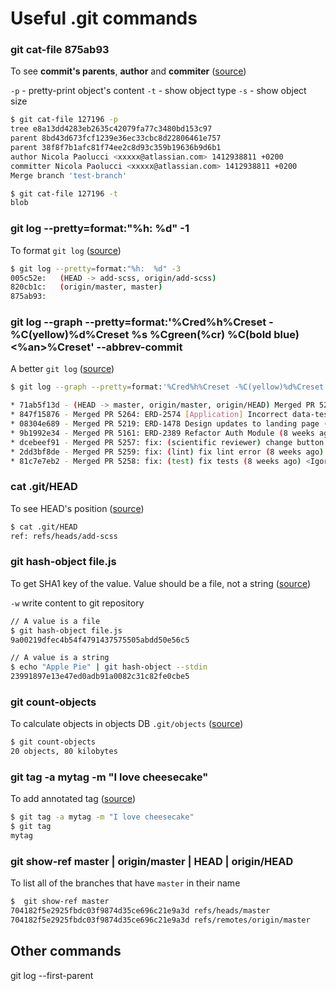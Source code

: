 # Useful .git commands

### git cat-file 875ab93

To see **commit's parents**, **author** and **commiter** ([source](https://blog.developer.atlassian.com/pull-request-merge-strategies-the-great-debate/))

`-p` - pretty-print object's content
`-t` - show object type
`-s` - show object size

```bash
$ git cat-file 127196 -p
tree e8a13dd4283eb2635c42079fa77c3480bd153c97
parent 8bd43d673fcf1239e36ec33cbc8d22806461e757
parent 38f8f7b1afc81f74ee2c8d93c359b19636b9d6b1
author Nicola Paolucci <xxxxx@atlassian.com> 1412938811 +0200
committer Nicola Paolucci <xxxxx@atlassian.com> 1412938811 +0200
Merge branch 'test-branch'

$ git cat-file 127196 -t
blob
```

### git log --pretty=format:"%h:  %d" -1

To format `git log` ([source](https://stackoverflow.com/a/54935492/1114926))

```bash
$ git log --pretty=format:"%h:  %d" -3
005c52e:   (HEAD -> add-scss, origin/add-scss)
820cb1c:   (origin/master, master)
875ab93:
```

### git log --graph --pretty=format:'%Cred%h%Creset -%C(yellow)%d%Creset %s %Cgreen(%cr) %C(bold blue)<%an>%Creset' --abbrev-commit

A better `git log` ([source](https://coderwall.com/p/euwpig/a-better-git-log))

```bash
$ git log --graph --pretty=format:'%Cred%h%Creset -%C(yellow)%d%Creset %s %Cgreen(%cr) %C(bold blue)<%an>%Creset' --abbrev-commit

* 71ab5f13d - (HEAD -> master, origin/master, origin/HEAD) Merged PR 5266: ERD-2578 [Testing] Tests for Recovery component fail. Fix it (7 weeks ago) <Sergey Reznikov>
* 847f15876 - Merged PR 5264: ERD-2574 [Application] Incorrect data-test-id (8 weeks ago) <Sergey Reznikov>
* 08304e689 - Merged PR 5219: ERD-1478 Design updates to landing page (8 weeks ago) <Sergey Reznikov>
* 9b1992e34 - Merged PR 5161: ERD-2389 Refactor Auth Module (8 weeks ago) <Sergey Reznikov>
* dcebeef91 - Merged PR 5257: fix: (scientific reviewer) change button style (8 weeks ago) <Igor Boiko>
* 2dd3bf8de - Merged PR 5259: fix: (lint) fix lint error (8 weeks ago) <Igor Boiko>
* 81c7e7eb2 - Merged PR 5258: fix: (test) fix tests (8 weeks ago) <Igor Boiko>
```

### cat .git/HEAD

To see HEAD's position ([source](https://stackoverflow.com/a/54935492/1114926))

```bash
$ cat .git/HEAD
ref: refs/heads/add-scss
```

### git hash-object file.js

To get SHA1 key of the value.
Value should be a file, not a string ([source](https://app.pluralsight.com/course-player?clipId=5326515f-7c84-4c87-afa6-e8a3b91aa93b))

`-w` write content to git repository

```bash
// A value is a file
$ git hash-object file.js
9a00219dfec4b54f4791437575505abdd50e56c5

// A value is a string
$ echo "Apple Pie" | git hash-object --stdin
23991897e13e47ed0adb91a0082c31c82fe0cbe5
```

### git count-objects

To calculate objects in objects DB `.git/objects` ([source](https://app.pluralsight.com/course-player?clipId=ecabaccf-18fb-4a5c-b2d8-d35f730c1721))

```bash
$ git count-objects
20 objects, 80 kilobytes
```

### git tag -a mytag -m "I love cheesecake"

To add annotated tag ([source](https://app.pluralsight.com/course-player?clipId=65c52ba1-988c-439c-81df-b1511b2d0530))

```bash
$ git tag -a mytag -m "I love cheesecake"
$ git tag
mytag
```

### git show-ref master | origin/master | HEAD | origin/HEAD

To list all of the branches that have `master` in their name

```bash
$  git show-ref master
704182f5e2925fbdc03f9874d35ce696c21e9a3d refs/heads/master
704182f5e2925fbdc03f9874d35ce696c21e9a3d refs/remotes/origin/master
```



### 

## Other commands
git log --first-parent

